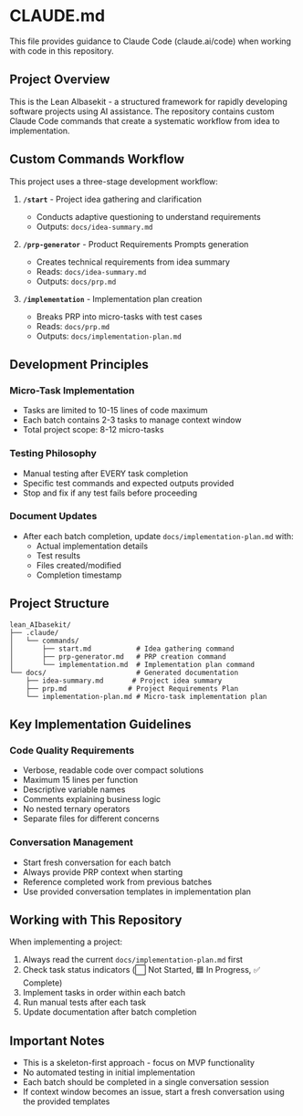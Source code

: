 # CLAUDE.md

This file provides guidance to Claude Code (claude.ai/code) when working with code in this repository.

## Project Overview

This is the Lean AIbasekit - a structured framework for rapidly developing software projects using AI assistance. The repository contains custom Claude Code commands that create a systematic workflow from idea to implementation.

## Custom Commands Workflow

This project uses a three-stage development workflow:

1. **`/start`** - Project idea gathering and clarification
   - Conducts adaptive questioning to understand requirements
   - Outputs: `docs/idea-summary.md`

2. **`/prp-generator`** - Product Requirements Prompts generation
   - Creates technical requirements from idea summary
   - Reads: `docs/idea-summary.md`
   - Outputs: `docs/prp.md`

3. **`/implementation`** - Implementation plan creation
   - Breaks PRP into micro-tasks with test cases
   - Reads: `docs/prp.md`
   - Outputs: `docs/implementation-plan.md`

## Development Principles

### Micro-Task Implementation
- Tasks are limited to 10-15 lines of code maximum
- Each batch contains 2-3 tasks to manage context window
- Total project scope: 8-12 micro-tasks

### Testing Philosophy
- Manual testing after EVERY task completion
- Specific test commands and expected outputs provided
- Stop and fix if any test fails before proceeding

### Document Updates
- After each batch completion, update `docs/implementation-plan.md` with:
  - Actual implementation details
  - Test results
  - Files created/modified
  - Completion timestamp

## Project Structure

```
lean_AIbasekit/
├── .claude/
│   └── commands/
│       ├── start.md           # Idea gathering command
│       ├── prp-generator.md   # PRP creation command
│       └── implementation.md  # Implementation plan command
└── docs/                      # Generated documentation
    ├── idea-summary.md       # Project idea summary
    ├── prp.md               # Project Requirements Plan
    └── implementation-plan.md # Micro-task implementation plan
```

## Key Implementation Guidelines

### Code Quality Requirements
- Verbose, readable code over compact solutions
- Maximum 15 lines per function
- Descriptive variable names
- Comments explaining business logic
- No nested ternary operators
- Separate files for different concerns

### Conversation Management
- Start fresh conversation for each batch
- Always provide PRP context when starting
- Reference completed work from previous batches
- Use provided conversation templates in implementation plan

## Working with This Repository

When implementing a project:
1. Always read the current `docs/implementation-plan.md` first
2. Check task status indicators (⬜ Not Started, 🟦 In Progress, ✅ Complete)
3. Implement tasks in order within each batch
4. Run manual tests after each task
5. Update documentation after batch completion

## Important Notes

- This is a skeleton-first approach - focus on MVP functionality
- No automated testing in initial implementation
- Each batch should be completed in a single conversation session
- If context window becomes an issue, start a fresh conversation using the provided templates